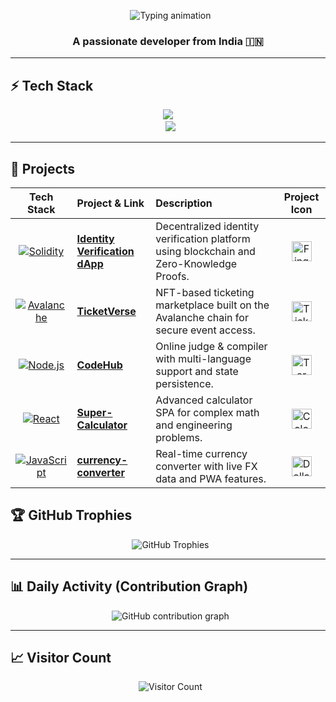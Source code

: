 <p align="center">
  <img src="https://readme-typing-svg.herokuapp.com?font=Fira+Code&size=44&duration=2500&pause=900&color=16BFFD&center=true&vCenter=true&width=700&lines=Hi,+I+am+Gourav" alt="Typing animation"/>
</p>

<h3 align="center">A passionate developer from India 🇮🇳</h3>

---

## ⚡ Tech Stack
<p align="center">
  <img src="https://skillicons.dev/icons?i=cpp,js,ts,react,nodejs,express,mongodb,solidity,html,css,git,github,vscode,figma&perline=7" />
  <br>
  <img src="https://skillicons.dev/icons?i=redux,python,tailwind,bootstrap,docker,jest,linux,ethereum&perline=7" />
</p>

---

## 🚀 Projects

| Tech Stack | Project & Link | Description | Project Icon |
|:----------:|:---------------|:------------|:------------:|
| [![Solidity](https://skillicons.dev/icons?i=solidity)](https://github.com/Mr-Bathwal/identity-dapp) | [**Identity Verification dApp**](https://github.com/Mr-Bathwal/identity-dapp) | Decentralized identity verification platform using blockchain and Zero-Knowledge Proofs. | <img src="https://cdn-icons-png.flaticon.com/512/3062/3062634.png" width="32" alt="Fingerprint Icon"/> |
| [![Avalanche](https://skillicons.dev/icons?i=avalanche)](https://github.com/Mr-Bathwal/hackathon) | [**TicketVerse**](https://github.com/Mr-Bathwal/hackathon) | NFT-based ticketing marketplace built on the Avalanche chain for secure event access. | <img src="https://upload.wikimedia.org/wikipedia/commons/3/39/Font_Awesome_5_regular_ticket-alt.svg" width="32" alt="Ticket Icon"/> |
| [![Node.js](https://skillicons.dev/icons?i=nodejs,express,mongodb)](https://github.com/Mr-Bathwal/CodeHub) | [**CodeHub**](https://github.com/Mr-Bathwal/CodeHub) | Online judge & compiler with multi-language support and state persistence. | <img src="https://cdn-icons-png.flaticon.com/512/2921/2921222.png" width="32" alt="Terminal Icon"/> |
| [![React](https://skillicons.dev/icons?i=react,js)](https://github.com/Mr-Bathwal/Super-Calculator) | [**Super-Calculator**](https://github.com/Mr-Bathwal/Super-Calculator) | Advanced calculator SPA for complex math and engineering problems. | <img src="https://cdn-icons-png.flaticon.com/512/2452/2452650.png" width="32" alt="Calculator Icon"/> |
| [![JavaScript](https://skillicons.dev/icons?i=js)](https://github.com/Mr-Bathwal/currency-converter) | [**currency-converter**](https://github.com/Mr-Bathwal/currency-converter) | Real-time currency converter with live FX data and PWA features. | <img src="https://cdn-icons-png.flaticon.com/512/3135/3135715.png" width="32" alt="Dollar Icon"/> |



## 🏆 GitHub Trophies
<p align="center">
  <img src="https://github-profile-trophy.vercel.app/?username=Mr-Bathwal&theme=onedark&column=6" alt="GitHub Trophies"/>
</p>

---

## 📊 Daily Activity (Contribution Graph)
<p align="center">
  <img src="https://github-readme-activity-graph.vercel.app/graph?username=Mr-Bathwal&theme=tokyo-night" alt="GitHub contribution graph" />
</p>

---

## 📈 Visitor Count
<p align="center">
  <img src="https://visitor-badge.laobi.icu/badge?page_id=Mr-Bathwal" alt="Visitor Count"/>
</p>
